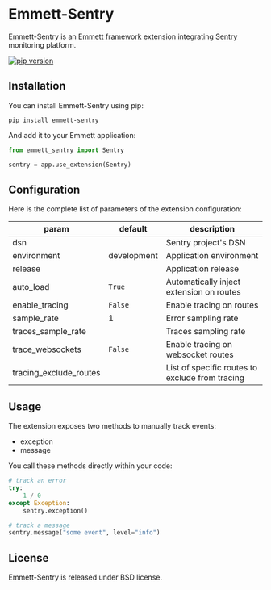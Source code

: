 # Emmett-Sentry

Emmett-Sentry is an [Emmett framework](https://emmett.sh) extension integrating [Sentry](https://sentry.io) monitoring platform.

[![pip version](https://img.shields.io/pypi/v/emmett-sentry.svg?style=flat)](https://pypi.python.org/pypi/emmett-sentry) 

## Installation

You can install Emmett-Sentry using pip:

    pip install emmett-sentry

And add it to your Emmett application:

```python
from emmett_sentry import Sentry

sentry = app.use_extension(Sentry)
```

## Configuration

Here is the complete list of parameters of the extension configuration:

| param | default | description |
| --- | --- | --- |
| dsn | | Sentry project's DSN |
| environment | development | Application environment |
| release | | Application release |
| auto\_load | `True` | Automatically inject extension on routes |
| enable\_tracing | `False` | Enable tracing on routes |
| sample\_rate | 1 | Error sampling rate |
| traces\_sample\_rate | | Traces sampling rate |
| trace\_websockets | `False` | Enable tracing on websocket routes |
| tracing\_exclude\_routes | | List of specific routes to exclude from tracing | 

## Usage

The extension exposes two methods to manually track events:

- exception
- message

You call these methods directly within your code:

```python
# track an error
try:
    1 / 0
except Exception:
    sentry.exception()

# track a message
sentry.message("some event", level="info")
```

## License

Emmett-Sentry is released under BSD license.
